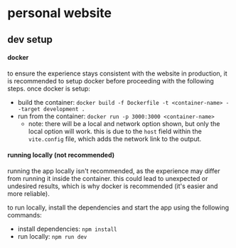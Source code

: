 # personal website

## dev setup

#### docker

to ensure the experience stays consistent with the website in production, it is recommended to setup docker before proceeding with the following steps. once docker is setup:

- build the container: `docker build -f Dockerfile -t <container-name> --target development .`
- run from the container: `docker run -p 3000:3000 <container-name>`
  - note: there will be a local and network option shown, but only the local option will work. this is due to the `host` field within the `vite.config` file, which adds the network link to the output.

#### running locally (not recommended)

running the app locally isn't recommended, as the experience may differ from running it inside the container. this could lead to unexpected or undesired results, which is why docker is recommended (it's easier and more reliable).

to run locally, install the dependencies and start the app using the following commands:

- install dependencies: `npm install`
- run locally: `npm run dev`
